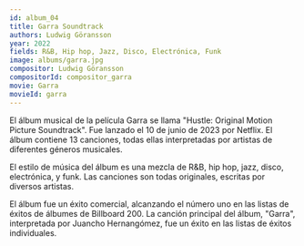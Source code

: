 ```yaml
---
id: album_04 
title: Garra Soundtrack
authors: Ludwig Göransson
year: 2022
fields: R&B, Hip hop, Jazz, Disco, Electrónica, Funk 
image: albums/garra.jpg
compositor: Ludwig Göransson
compositorId: compositor_garra
movie: Garra
movieId: garra
---
```

El álbum musical de la película Garra se llama "Hustle: Original Motion Picture Soundtrack". Fue lanzado el 10 de junio de 2023 por Netflix. El álbum contiene 13 canciones, todas ellas interpretadas por artistas de diferentes géneros musicales.

El estilo de música del álbum es una mezcla de R&B, hip hop, jazz, disco, electrónica, y funk. Las canciones son todas originales, escritas por diversos artistas.

El álbum fue un éxito comercial, alcanzando el número uno en las listas de éxitos de álbumes de Billboard 200. La canción principal del álbum, "Garra", interpretada por Juancho Hernangómez, fue un éxito en las listas de éxitos individuales.